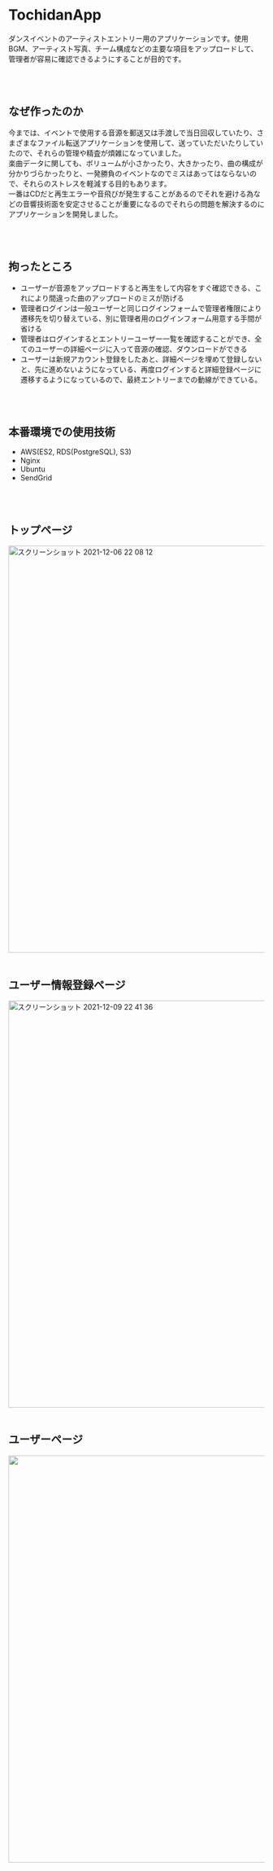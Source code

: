 # TochidanApp
ダンスイベントのアーティストエントリー用のアプリケーションです。使用BGM、アーティスト写真、チーム構成などの主要な項目をアップロードして、管理者が容易に確認できるようにすることが目的です。

<br>
<br>

## なぜ作ったのか
今までは、イベントで使用する音源を郵送又は手渡しで当日回収していたり、さまざまなファイル転送アプリケーションを使用して、送っていただいたりしていたので、それらの管理や精査が煩雑になっていました。<br>
楽曲データに関しても、ボリュームが小さかったり、大きかったり、曲の構成が分かりづらかったりと、一発勝負のイベントなのでミスはあってはならないので、それらのストレスを軽減する目的もあります。<br>
一番はCDだと再生エラーや音飛びが発生することがあるのでそれを避ける為などの音響技術面を安定させることが重要になるのでそれらの問題を解決するのにアプリケーションを開発しました。<br>

<br>
<br>


## 拘ったところ
<ul>
  <li>ユーザーが音源をアップロードすると再生をして内容をすぐ確認できる、これにより間違った曲のアップロードのミスが防げる</li>
  <li>管理者ログインは一般ユーザーと同じログインフォームで管理者権限により遷移先を切り替えている、別に管理者用のログインフォーム用意する手間が省ける</li>
  <li>管理者はログインするとエントリーユーザー一覧を確認することができ、全てのユーザーの詳細ページに入って音源の確認、ダウンロードができる</li>
  <li>ユーザーは新規アカウント登録をしたあと、詳細ページを埋めて登録しないと、先に進めないようになっている、再度ログインすると詳細登録ページに遷移するようになっているので、最終エントリーまでの動線ができている。</li>
</ul>
<br>
<br>

## 本番環境での使用技術
<ul>  
  <li>AWS(ES2, RDS(PostgreSQL), S3)</li>
  <li>Nginx</li>
  <li>Ubuntu</li>
  <li>SendGrid</li>
</ul>
<br>
<br>


## トップページ
<img width="800" alt="スクリーンショット 2021-12-06 22 08 12" src="https://user-images.githubusercontent.com/56378289/151979071-7a8891b1-f48c-4199-a365-90491ceb1f66.png">


<br>
<br>


## ユーザー情報登録ページ
<img width="800" alt="スクリーンショット 2021-12-09 22 41 36" src="https://user-images.githubusercontent.com/56378289/151979185-975770a7-dc9d-4588-b787-2ac2486cd8bc.png">


<br>
<br>


## ユーザーページ
<img width="800" src="https://user-images.githubusercontent.com/56378289/151979330-4a5662be-6cd8-426a-beac-d1bc2d69874e.png">

